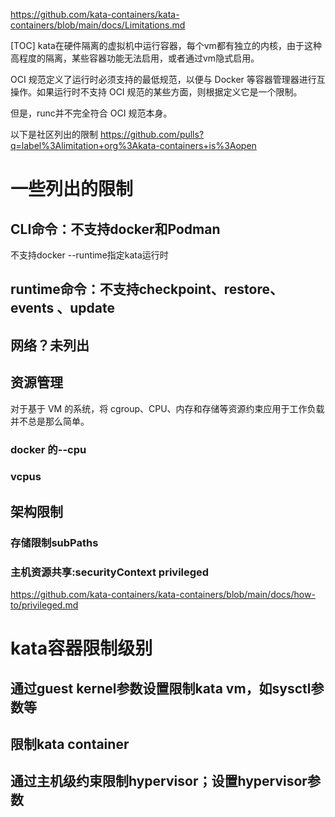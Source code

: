 https://github.com/kata-containers/kata-containers/blob/main/docs/Limitations.md

[TOC]
kata在硬件隔离的虚拟机中运行容器，每个vm都有独立的内核，由于这种高程度的隔离，某些容器功能无法启用，或者通过vm隐式启用。

OCI 规范定义了运行时必须支持的最低规范，以便与 Docker 等容器管理器进行互操作。如果运行时不支持 OCI 规范的某些方面，则根据定义它是一个限制。

但是，runc并不完全符合 OCI 规范本身。

以下是社区列出的限制
https://github.com/pulls?q=label%3Alimitation+org%3Akata-containers+is%3Aopen


# 一些列出的限制
## CLI命令：不支持docker和Podman
  不支持docker --runtime指定kata运行时

## runtime命令：不支持checkpoint、restore、events 、update 

## 网络？未列出

## 资源管理
对于基于 VM 的系统，将 cgroup、CPU、内存和存储等资源约束应用于工作负载并不总是那么简单。
### docker 的--cpu
### vcpus

## 架构限制
### 存储限制subPaths

### 主机资源共享:securityContext privileged
https://github.com/kata-containers/kata-containers/blob/main/docs/how-to/privileged.md


# kata容器限制级别
## 通过guest kernel参数设置限制kata vm，如sysctl参数等

## 限制kata container

## 通过主机级约束限制hypervisor；设置hypervisor参数


